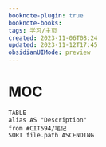 ```yaml
---
booknote-plugin: true
booknote-books: 
tags: 学习/主页
created: 2023-11-06T08:24
updated: 2023-11-12T17:45
obsidianUIMode: preview
---
```


# MOC
```dataview
TABLE 
alias AS "Description"
from #CIT594/笔记
SORT file.path ASCENDING
```
